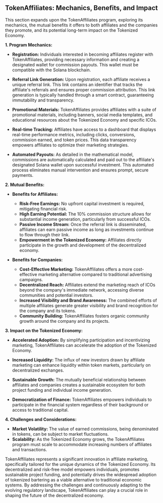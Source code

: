 ## TokenAffiliates: Mechanics, Benefits, and Impact

This section expands upon the TokenAffiliates program, exploring its mechanics, the mutual benefits it offers to both affiliates and the companies they promote, and its potential long-term impact on the Tokenized Economy.

**1. Program Mechanics:**

* **Registration:** Individuals interested in becoming affiliates register with TokenAffiliates, providing necessary information and creating a designated wallet for commission payouts.  This wallet must be compatible with the Solana blockchain.

* **Referral Link Generation:** Upon registration, each affiliate receives a unique referral link. This link contains an identifier that tracks the affiliate's referrals and ensures proper commission attribution.  This link generation is typically handled through a smart contract, guaranteeing immutability and transparency.

* **Promotional Materials:** TokenAffiliates provides affiliates with a suite of promotional materials, including banners, social media templates, and educational resources about the Tokenized Economy and specific ICOs.

* **Real-time Tracking:** Affiliates have access to a dashboard that displays real-time performance metrics, including clicks, conversions, commission earned, and token prices. This data transparency empowers affiliates to optimize their marketing strategies.

* **Automated Payouts:**  As detailed in the mathematical model, commissions are automatically calculated and paid out to the affiliate's designated Solana wallet upon successful investment.  This automated process eliminates manual intervention and ensures prompt, secure payments.


**2. Mutual Benefits:**

* **Benefits for Affiliates:**
    * **Risk-Free Earnings:**  No upfront capital investment is required, mitigating financial risk.
    * **High Earning Potential:**  The 10% commission structure allows for substantial income generation, particularly from successful ICOs.
    * **Passive Income Stream:** Once the referral link is disseminated, affiliates can earn passive income as long as investments continue to flow through their link.
    * **Empowerment in the Tokenized Economy:** Affiliates directly participate in the growth and development of the decentralized economy.

* **Benefits for Companies:**
    * **Cost-Effective Marketing:**  TokenAffiliates offers a more cost-effective marketing alternative compared to traditional advertising campaigns.
    * **Decentralized Reach:**  Affiliates extend the marketing reach of ICOs beyond the company's immediate network, accessing diverse communities and potential investors.
    * **Increased Visibility and Brand Awareness:**  The combined efforts of multiple affiliates generate greater visibility and brand recognition for the company and its tokens.
    * **Community Building:**  TokenAffiliates fosters organic community growth around the company and its projects.


**3. Impact on the Tokenized Economy:**

* **Accelerated Adoption:** By simplifying participation and incentivizing marketing, TokenAffiliates can accelerate the adoption of the Tokenized Economy.

* **Increased Liquidity:**  The influx of new investors drawn by affiliate marketing can enhance liquidity within token markets, particularly on decentralized exchanges.

* **Sustainable Growth:** The mutually beneficial relationship between affiliates and companies creates a sustainable ecosystem for both project funding and individual income generation.

* **Democratization of Finance:** TokenAffiliates empowers individuals to participate in the financial system regardless of their background or access to traditional capital.


**4. Challenges and Considerations:**

* **Market Volatility:** The value of earned commissions, being denominated in tokens, can be subject to market fluctuations.
* **Scalability:** As the Tokenized Economy grows, the TokenAffiliates program must scale to accommodate increasing numbers of affiliates and transactions.


TokenAffiliates represents a significant innovation in affiliate marketing, specifically tailored for the unique dynamics of the Tokenized Economy. Its decentralized and risk-free model empowers individuals, promotes sustainable project funding, and potentially drives the widespread adoption of tokenized bartering as a viable alternative to traditional economic systems. By addressing the challenges and continuously adapting to the evolving regulatory landscape, TokenAffiliates can play a crucial role in shaping the future of the decentralized economy.
